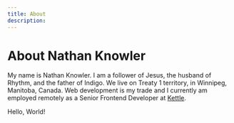 ```yaml
---
title: About
description: 
---
```

# About Nathan Knowler

My name is Nathan Knowler. I am a follower of Jesus, the husband of Rhythm, and the father of Indigo. We live on Treaty 1 territory, in Winnipeg, Manitoba, Canada. Web development is my trade and I currently am employed remotely as a Senior Frontend Developer at [Kettle](https://wearekettle.com).

Hello, World!